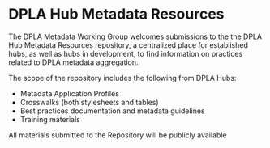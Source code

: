 # DPLA Hub Metadata Resources
The DPLA Metadata Working Group welcomes submissions to the the DPLA Hub Metadata Resources repository, a centralized place for established hubs, as well as hubs in development, to find information on practices related to DPLA metadata aggregation.

The scope of the repository includes the following from DPLA Hubs:
* Metadata Application Profiles
* Crosswalks (both stylesheets and tables)
* Best practices documentation and metadata guidelines
* Training materials

All materials submitted to the Repository will be publicly available
